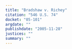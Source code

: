 ```yaml
---
title: "Bradshaw v. Richey"
citation: "546 U.S. 74"
docket: "05-101"
argdate: ""
publishdate: "2005-11-28"
justices: ""
summary: ""
---
```


